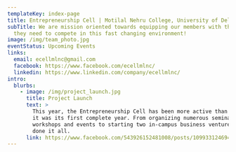 ```yaml
---
templateKey: index-page
title: Entrepreneurship Cell | Motilal Nehru College, University of Delhi
subTitle: We are mission oriented towards equipping our members with the skills
  they need to compete in this fast changing environment!
image: /img/team_photo.jpg
eventStatus: Upcoming Events
links:
  email: ecellmlnc@gmail.com
  facebook: https://www.facebook.com/ecellmlnc/
  linkedin: https://www.linkedin.com/company/ecellmlnc/
intro:
  blurbs:
    - image: /img/project_launch.jpg
      title: Project Launch
      text: >
        This year, the Entrepreneurship Cell has been more active than ever as
        it was its first complete year. From organizing numerous seminars,
        workshops and events to starting two in-campus business ventures, it has
        done it all.
      link: https://www.facebook.com/543926152481008/posts/1099331246940493/
---
```

